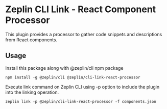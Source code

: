 # Zeplin CLI Link - React Component Processor

This plugin provides a processor to gather code snippets and descriptions from React components.

## Usage

Install this package along with @zeplin/cli npm package

```
npm install -g @zeplin/cli @zeplin/cli-link-react-processor
```

Execute link command on Zeplin CLI using -p option to include the plugin into the linking operation.
```
zeplin link -p @zeplin/cli-link-react-processor -f components.json
```